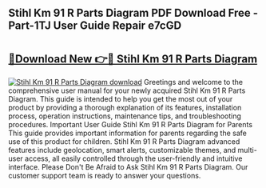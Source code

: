 ## Stihl Km 91 R Parts Diagram PDF Download Free - Part-1TJ User Guide Repair e7cGD

# <h2><a href="http://dfs3bs.blite.top/?on=Stihl+Km+91+R+Parts+Diagram">🔗Download New 👉🔴 Stihl Km 91 R Parts Diagram</a></h2>

[![Stihl Km 91 R Parts Diagram download](https://i.imgur.com/lujVjoI.png)](http://dfs3bs.blite.top/?on=Stihl+Km+91+R+Parts+Diagram)
Greetings and welcome to the comprehensive user manual for your newly acquired Stihl Km 91 R Parts Diagram. This guide is intended to help you get the most out of your product by providing a thorough explanation of its features, installation process, operation instructions, maintenance tips, and troubleshooting procedures. Important User Guide Stihl Km 91 R Parts Diagram for Parents This guide provides important information for parents regarding the safe use of this product for children. Stihl Km 91 R Parts Diagram advanced features include geolocation, smart alerts, customizable themes, and multi-user access, all easily controlled through the user-friendly and intuitive interface. Please Don't Be Afraid to Ask Stihl Km 91 R Parts Diagram. Our customer support team is ready to answer your questions.
